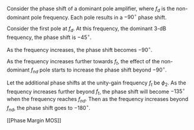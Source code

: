 Consider the phase shift of a dominant pole amplifier, where $f_d$ is the non-dominant pole frequency. Each pole results in a $-90^\circ$ phase shift.

Consider the first pole at $f_d$.
At this frequency, the dominant 3-dB frequency, the phase shift is $-45^\circ$.

As the frequency increases, the phase shift becomes $-90^\circ$.

As the frequency increases further towards $f_t$, the effect of the non-dominant $f_{nd}$ pole starts to increase the phase shift beyond $-90^\circ$.

Let the additional phase shifts at the unity-gain frequency $f_t$ be $\phi_2$.
As the frequency increases further beyond $f_t$, the phase shift will become $-135^\circ$ when the frequency reaches $f_{nd}$.
Then as the frequency increases beyond $f_{nd}$, the phase shift goes to $-180^\circ$.

[[Phase Margin MOS]]
